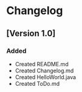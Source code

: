 # Changelog

## [Version 1.0]
### Added
- Created README.md
- Created Changelog.md
- Created HelloWorld.java
- Created ToDo.md
